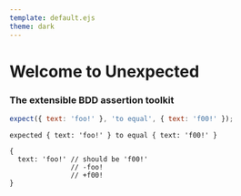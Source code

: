```yaml
---
template: default.ejs
theme: dark
---
```


# Welcome to Unexpected
### The extensible BDD assertion toolkit

<!-- evaluate -->
```javascript
expect({ text: 'foo!' }, 'to equal', { text: 'f00!' });
```

```
expected { text: 'foo!' } to equal { text: 'f00!' }

{
  text: 'foo!' // should be 'f00!'
               // -foo!
               // +f00!
}
```
<!-- /evaluate -->
